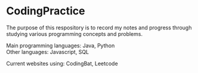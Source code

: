 # CodingPractice
The purpose of this respository is to record my notes and progress through studying various programming concepts and problems. 

Main programming languages: Java, Python  
Other languages: Javascript, SQL

Current websites using: CodingBat, Leetcode
